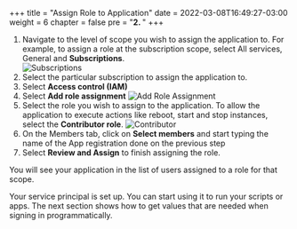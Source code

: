 +++
title = "Assign Role to Application"
date = 2022-03-08T16:49:27-03:00
weight = 6
chapter = false
pre = "<b>2. </b>"
+++

1. Navigate to the level of scope you wish to assign the application to. For example, to assign a role at the subscription scope, select All services, General and **Subscriptions**.  
![Subscriptions](/images/subscriptions1.png)
2. Select the particular subscription to assign the application to.
3. Select **Access control (IAM)**
4. Select **Add role assignment**
![Add Role Assignment](/images/subscriptions2.png?height=350px)
5. Select the role you wish to assign to the application. To allow the application to execute actions like reboot, start and stop instances, select the **Contributor role**.
![Contributor](/images/subscriptions3.png)
6. On the Members tab, click on **Select members** and start typing the name of the App registration done on the previous step
7. Select **Review and Assign** to finish assigning the role. 

You will see your application in the list of users assigned to a role for that scope.

Your service principal is set up. You can start using it to run your scripts or apps. 
The next section shows how to get values that are needed when signing in programmatically.

